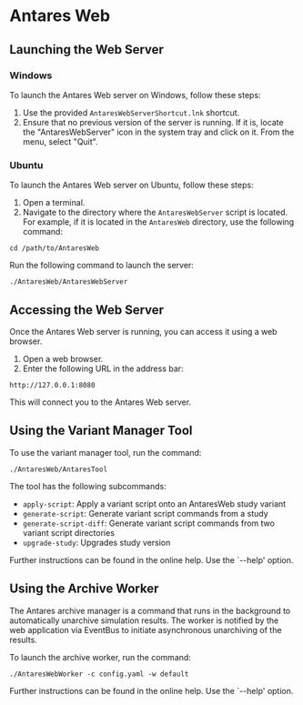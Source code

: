 # Antares Web

## Launching the Web Server

### Windows

To launch the Antares Web server on Windows, follow these steps:

1. Use the provided `AntaresWebServerShortcut.lnk` shortcut.
2. Ensure that no previous version of the server is running. If it is, locate the "AntaresWebServer" icon in the system
   tray and click on it. From the menu, select "Quit".

### Ubuntu

To launch the Antares Web server on Ubuntu, follow these steps:

1. Open a terminal.
2. Navigate to the directory where the `AntaresWebServer` script is located. For example, if it is located in
   the `AntaresWeb` directory, use the following command:

```shell
cd /path/to/AntaresWeb
```

Run the following command to launch the server:

```shell
./AntaresWeb/AntaresWebServer
```

## Accessing the Web Server

Once the Antares Web server is running, you can access it using a web browser.

1. Open a web browser.
2. Enter the following URL in the address bar:

```
http://127.0.0.1:8080
```

This will connect you to the Antares Web server.

## Using the Variant Manager Tool

To use the variant manager tool, run the command:

```
./AntaresWeb/AntaresTool
```

The tool has the following subcommands:

- `apply-script`:          Apply a variant script onto an AntaresWeb study variant
- `generate-script`:       Generate variant script commands from a study
- `generate-script-diff`:  Generate variant script commands from two variant script directories
- `upgrade-study`:         Upgrades study version

Further instructions can be found in the online help. Use the `--help' option.

## Using the Archive Worker

The Antares archive manager is a command that runs in the background to automatically unarchive simulation results.
The worker is notified by the web application via EventBus to initiate asynchronous unarchiving of the results.

To launch the archive worker, run the command:

```
./AntaresWebWorker -c config.yaml -w default
```

Further instructions can be found in the online help. Use the `--help' option.
